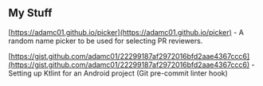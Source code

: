 ## My Stuff
[https://adamc01.github.io/picker](https://adamc01.github.io/picker) -  A random name picker to be used for selecting PR reviewers.

[https://gist.github.com/adamc01/22299187af2972016bfd2aae4367ccc6](https://gist.github.com/adamc01/22299187af2972016bfd2aae4367ccc6) - Setting up Ktlint for an Android project (Git pre-commit linter hook)
